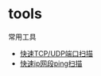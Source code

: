 # tools

常用工具

* [快速TCP/UDP端口扫描](https://github.com/laijinhang/tools/blob/master/port_scanning/scanning.go)
* [快速ip网段ping扫描](https://github.com/laijinhang/tools/blob/master/fast_ip_network_segment_ping_scanning/fast_ip_network_segment_ping_scanning.go)
